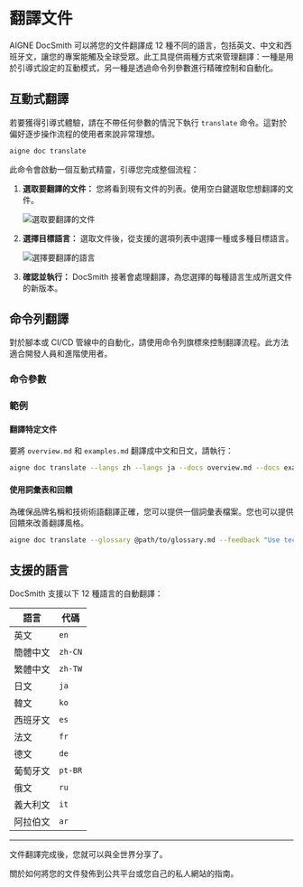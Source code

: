 # 翻譯文件

AIGNE DocSmith 可以將您的文件翻譯成 12 種不同的語言，包括英文、中文和西班牙文，讓您的專案能觸及全球受眾。此工具提供兩種方式來管理翻譯：一種是用於引導式設定的互動模式，另一種是透過命令列參數進行精確控制和自動化。

## 互動式翻譯

若要獲得引導式體驗，請在不帶任何參數的情況下執行 `translate` 命令。這對於偏好逐步操作流程的使用者來說非常理想。

```bash
aigne doc translate
```

此命令會啟動一個互動式精靈，引導您完成整個流程：

1.  **選取要翻譯的文件：** 您將看到現有文件的列表。使用空白鍵選取您想翻譯的文件。

    ![選取要翻譯的文件](https://docsmith.aigne.io/image-bin/uploads/e2cf5fa45aa856c406a444fb4665ed2d.png)

2.  **選擇目標語言：** 選取文件後，從支援的選項列表中選擇一種或多種目標語言。

    ![選擇要翻譯的語言](https://docsmith.aigne.io/image-bin/uploads/2e243a2488f2060a693fe0ac0c8fb5ad.png)

3.  **確認並執行：** DocSmith 接著會處理翻譯，為您選擇的每種語言生成所選文件的新版本。

## 命令列翻譯

對於腳本或 CI/CD 管線中的自動化，請使用命令列旗標來控制翻譯流程。此方法適合開發人員和進階使用者。

### 命令參數

<x-field-group>
  <x-field data-name="--langs" data-type="string" data-required="false" data-desc="指定一種目標語言。此旗標可多次使用以包含多種語言（例如：--langs zh --langs ja）。"></x-field>
  <x-field data-name="--docs" data-type="string" data-required="false" data-desc="指定要翻譯的文件的路徑。此旗標也可多次使用以進行批次翻譯。"></x-field>
  <x-field data-name="--feedback" data-type="string" data-required="false" data-desc="向 AI 提供建議以引導翻譯品質（例如：--feedback &quot;使用正式語氣&quot;）。"></x-field>
  <x-field data-name="--glossary" data-type="string" data-required="false" data-desc="使用 Markdown 格式的詞彙表檔案，以確保特定術語的一致性（例如：--glossary @path/to/glossary.md）。"></x-field>
</x-field-group>

### 範例

#### 翻譯特定文件

要將 `overview.md` 和 `examples.md` 翻譯成中文和日文，請執行：

```bash
aigne doc translate --langs zh --langs ja --docs overview.md --docs examples.md
```

#### 使用詞彙表和回饋

為確保品牌名稱和技術術語翻譯正確，您可以提供一個詞彙表檔案。您也可以提供回饋來改善翻譯風格。

```bash
aigne doc translate --glossary @path/to/glossary.md --feedback "Use technical terminology consistently" --docs overview.md --langs de
```

## 支援的語言

DocSmith 支援以下 12 種語言的自動翻譯：

| 語言             | 代碼    |
| -------------------- | ------- |
| 英文              | `en`    |
| 簡體中文   | `zh-CN` |
| 繁體中文  | `zh-TW` |
| 日文             | `ja`    |
| 韓文               | `ko`    |
| 西班牙文              | `es`    |
| 法文               | `fr`    |
| 德文               | `de`    |
| 葡萄牙文           | `pt-BR` |
| 俄文              | `ru`    |
| 義大利文              | `it`    |
| 阿拉伯文               | `ar`    |

---

文件翻譯完成後，您就可以與全世界分享了。

<x-card data-title="下一步：發佈您的文件" data-icon="lucide:upload-cloud" data-href="/features/publish-your-docs" data-cta="閱讀更多">
  關於如何將您的文件發佈到公共平台或您自己的私人網站的指南。
</x-card>
